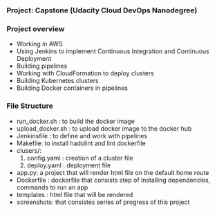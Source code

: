 ### Project: Capstone (Udacity Cloud DevOps Nanodegree)

### Project overview

- Working in AWS
- Using Jenkins to implement Continuous Integration and Continuous Deployment
- Building pipelines
- Working with CloudFormation to deploy clusters
- Building Kubernetes clusters
- Building Docker containers in pipelines


### File Structure 
- run_docker.sh : to build the docker image
- upload_docker.sh : to upload docker image to the docker hub
- Jenkinsfile : to define and work with pipelines
- Makefile: to install hadolint and lint dockerfile
- clusers/: 
     1. config.yaml : creation of a cluster file
     2. deploy.yaml : deployment file
- app.py: a project that will render html file on the default home route
- Dockerfile : dockerfile that consists step of installing dependencies, commands to run an app
- templates : html file that will be rendered
- screenshots: that consistes series of progress of this project 
